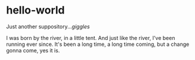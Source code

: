 # hello-world
Just another suppository...*giggles*

I was born by the river, in a little tent. And just like the river, I've been running ever since.
It's been a long time, a long time coming, but a change gonna come, yes it is.
